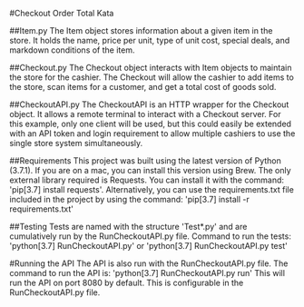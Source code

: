 #Checkout Order Total Kata

##Item.py
The Item object stores information about a given item in the store. It holds the name, price per unit, type of unit cost, special deals, and markdown conditions of the item. 

##Checkout.py
The Checkout object interacts with Item objects to maintain the store for the cashier. The Checkout will allow the cashier to add items to the store, scan items for a customer, and get a total cost of goods sold. 

##CheckoutAPI.py
The CheckoutAPI is an HTTP wrapper for the Checkout object. It allows a remote terminal to interact with a Checkout server. For this example, only one client will be used, but this could easily be extended with an API token and login requirement to allow multiple cashiers to use the single store system simultaneously. 

##Requirements
This project was built using the latest version of Python (3.7.1).
If you are on a mac, you can install this version using Brew. 
The only external library required is Requests. 
You can install it with the command: 'pip[3.7] install requests'.
Alternatively, you can use the requirements.txt file included in the project by using the command: 'pip[3.7] install -r requirements.txt'

##Testing
Tests are named with the structure 'Test*.py' and are cumulatively run by the RunCheckoutAPI.py file. 
Command to run the tests: 'python[3.7] RunCheckoutAPI.py' or 'python[3.7] RunCheckoutAPI.py test'

#Running the API
The API is also run with the RunCheckoutAPI.py file. 
The command to run the API is: 'python[3.7] RunCheckoutAPI.py run'
This will run the API on port 8080 by default. This is configurable in the RunCheckoutAPI.py file. 



